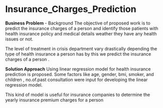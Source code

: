 # Insurance_Charges_Prediction

**Business Problem** - Background 
The objective of proposed work is to predict the insurance charges of a person and
identify those patients with health insurance policy and medical details weather they
have any health issues or not.

 

The level of treatment in crisis department vary drastically depending the type of
health insurance a person has by this we predict the insurance charges of a person .

 

**Solution Approach**
Using linear regression model for health insurance prediction is proposed. Some factors like age, gender,
bmi, smoker, and children , no.of.past consultation were input for developing the linear regression model.

This kind of model is useful for insurance companies to determine the yearly insurance premium charges for a person

